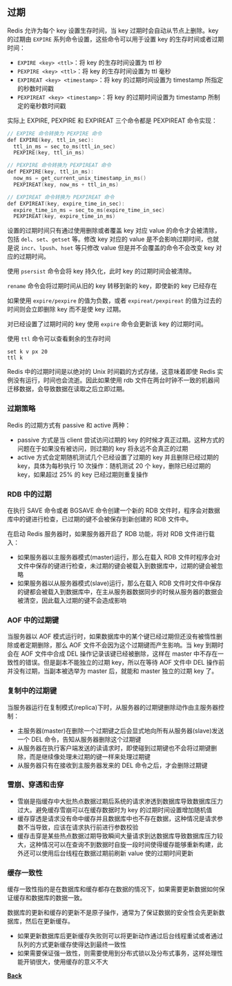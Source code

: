 ## 过期

Redis 允许为每个 key 设置生存时间，当 key 过期时会自动从节点上删除。key 的过期由 `EXPIRE` 系列命令设置，这些命令可以用于设置 key 的生存时间或者过期时间：

- ```EXPIRE <key> <ttl>```：将 key 的生存时间设置为 ttl 秒
- ```PEXPIRE <key> <ttl>```：将 key 的生存时间设置为 ttl 毫秒
- ```EXPIREAT <key> <timestamp>```：将 key 的过期时间设置为 timestamp 所指定的秒数时间戳
- ```PEXPIREAT <key> <timestamp>```：将 key 的过期时间设置为 timestamp 所制定的毫秒数时间戳

实际上 EXPIRE, PEXPIRE 和 EXPIREAT 三个命令都是 PEXPIREAT 命令实现：
```c
// EXPIRE 命令转换为 PEXPIRE 命令
def EXPIRE(key, ttl_in_sec):
  ttl_in_ms = sec_to_ms(ttl_in_sec)
  PEXPIRE(key, ttl_in_ms)

// PEXPIRE 命令转换为 PEXPIREAT 命令
def PEXPIRE(key, ttl_in_ms):
  now_ms = get_current_unix_timestamp_in_ms()
  PEXPIREAT(key, now_ms + ttl_in_ms)

// EXPIREAT 命令转换为 PEXPIREAT 命令
def EXPIREAT(key, expire_time_in_sec):
  expire_time_in_ms = sec_to_ms(expire_time_in_sec)
  PEXPIREAT(key, expire_time_in_ms)
```
设置的过期时间只有通过使用删除或者覆盖 key 对应 value 的命令才会被清除，包括 `del`、`set`、`getset` 等。修改 key 对应的 value 是不会影响过期时间，也就是说 `incr`、`lpush`、`hset` 等只修改 value 但是并不会覆盖的命令不会改变 key 对应的过期时间。

使用 `psersist` 命令会将 key 持久化，此时 key 的过期时间会被清除。

`rename` 命令会将过期时间从旧的 key 转移到新的 key，即使新的 key 已经存在

如果使用 `expire/pexpire` 的值为负数，或者 `expireat/pexpireat` 的值为过去的时间则会立即删除 key 而不是使 key 过期。

对已经设置了过期时间的 key 使用 `expire` 命令会更新该 key 的过期时间。

使用 `ttl` 命令可以查看剩余的生存时间

```
set k v px 20
ttl k
```
Redis 中的过期时间是以绝对的 Unix 时间戳的方式存储，这意味着即使 Redis 实例没有运行，时间也会流逝。因此如果使用 rdb 文件在两台时钟不一致的机器间迁移数据，会导致数据在读取之后立即过期。

### 过期策略

Redis 的过期方式有 passive 和 active 两种：

- passive 方式是当 client 尝试访问过期的 key 的时候才真正过期。这种方式的问题在于如果没有被访问，则过期的 key 将永远不会真正的过期
- active 方式会定期随机测试几个已经设置了过期的 key 并且删除已经过期的 key，具体为每秒执行 10 次操作：随机测试 20 个 key，删除已经过期的 key，如果超过 25% 的 key 已经过期则重复操作

### RDB 中的过期
在执行 SAVE 命令或者 BGSAVE 命令创建一个新的 RDB 文件时，程序会对数据库中的键进行检查，已过期的键不会被保存到新创建的 RDB 文件中。

在启动 Redis 服务器时，如果服务器开启了 RDB 功能，将对 RDB 文件进行载入：
- 如果服务器以主服务器模式(master)运行，那么在载入 RDB 文件时程序会对文件中保存的键进行检查，未过期的键会被载入到数据库中，过期的键会被忽略
- 如果服务器以从服务器模式(slave)运行，那么在载入 RDB 文件时文件中保存的键都会被载入到数据库中，在主从服务器数据同步的时候从服务器的数据会被清空，因此载入过期的键不会造成影响

### AOF 中的过期键

当服务器以 AOF 模式运行时，如果数据库中的某个键已经过期但还没有被惰性删除或者定期删除，那么 AOF 文件不会因为这个过期键而产生影响。当 key 到期时会在 AOF 文件中合成 DEL 操作记录该键已经被删除，这样在 master 中不存在一致性的错误。但是副本不能独立的过期 key，所以在等待 AOF 文件中 DEL 操作前并没有过期，当副本被选举为 master 后，就能和 master 独立的过期 key 了。

### 复制中的过期键
当服务器运行在复制模式(replica)下时，从服务器的过期键删除动作由主服务器控制：
- 主服务器(master)在删除一个过期键之后会显式地向所有从服务器(slave)发送一个 DEL 命令，告知从服务器删除这个过期键
- 从服务器在执行客户端发送的读请求时，即使碰到过期键也不会将过期键删除，而是继续像处理未过期的键一样来处理过期键
- 从服务器只有在接收到主服务器发来的 DEL 命令之后，才会删除过期键

### 雪崩、穿透和击穿

- 雪崩是指缓存中大批热点数据过期后系统的请求渗透到数据库导致数据库压力过大。避免缓存雪崩可以在缓存数据时为 key 的过期时间设置增加随机值
- 缓存穿透是请求没有命中缓存并且数据库中也不存在数据，这种情况是请求参数不当导致，应该在请求执行前进行参数校验
- 缓存击穿是某些热点数据过期导致瞬间大量请求到达数据库导致数据库压力较大，这种情况可以在查询不到数据时自旋一段时间使得缓存能够重新构建，此外还可以使用后台线程在数据过期前刷新 value 使的过期时间更新

### 缓存一致性

缓存一致性指的是在数据库和缓存都存在数据的情况下，如果需要更新数据如何保证缓存和数据库的数据一致。

数据库的更新和缓存的更新不是原子操作，通常为了保证数据的安全性会先更新数据库，然后在更新缓存。

- 如果更新数据库后更新缓存失败则可以将更新动作通过后台线程重试或者通过队列的方式更新缓存使得达到最终一致性
- 如果需要保证强一致性，则需要使用到分布式锁以及分布式事务，这样处理性能开销很大，使用缓存的意义不大

**[Back](../)**